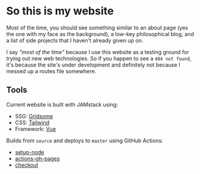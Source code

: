 # So this is my website

Most of the time, you should see something similar to an about page (yes the one with my face as the background), a low-key philosophical blog, and a list of side projects that I haven't already given up on.

I say *"most of the time"* because I use this website as a testing ground for trying out new web technologies. So if you happen to see a `404 not found`, it's because the site's under development and definitely not because I messed up a routes file somewhere.

## Tools

Current website is built with JAMstack using:
- SSG: [Gridsome](https://gridsome.org/)
- CSS: [Tailwind](https://tailwindcss.com/)
- Framework: [Vue](https://vuejs.org/)

Builds from `source` and deploys to `master` using GitHub Actions:
- [setup-node](https://github.com/marketplace/actions/setup-node-js-environment)
- [actions-gh-pages](https://github.com/marketplace/actions/github-pages-action)
- [checkout](https://github.com/marketplace/actions/checkout)
